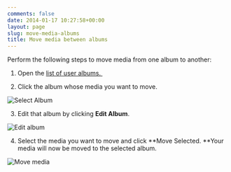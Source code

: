 ```yaml
---
comments: false
date: 2014-01-17 10:27:58+00:00
layout: page
slug: move-media-albums
title: Move media between albums
---
```


Perform the following steps to move media from one album to another:

1. Open the [list of user albums. ](http://demo.rtcamp.com/rtmedia/members/admin/media/album/)

2. Click the album whose media you want to move.

![Select Album](https://rtcamp.com/wp-content/uploads/2014/01/Selection_070-460x312.png)

3. Edit that album by clicking **Edit Album**.

![Edit album](https://rtcamp.com/wp-content/uploads/2014/01/Selection_071-460x241.png)

4. Select the media you want to move and click **Move Selected. **Your media will now be moved to the selected album.

![Move media](https://rtcamp.com/wp-content/uploads/2014/01/Selection_072-460x298.png)

